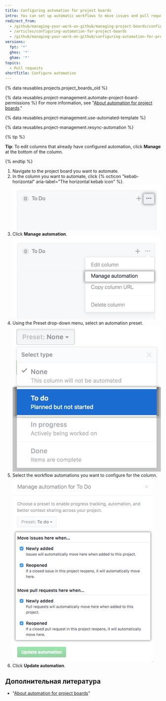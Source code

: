 ```yaml
---
title: Configuring automation for project boards
intro: You can set up automatic workflows to move issues and pull requests to a project board column when a specified event occurs.
redirect_from:
  - /github/managing-your-work-on-github/managing-project-boards/configuring-automation-for-project-boards
  - /articles/configuring-automation-for-project-boards
  - /github/managing-your-work-on-github/configuring-automation-for-project-boards
versions:
  fpt: '*'
  ghes: '*'
  ghae: '*'
topics:
  - Pull requests
shortTitle: Configure automation
---
```


{% data reusables.projects.project_boards_old %}

{% data reusables.project-management.automate-project-board-permissions %} For more information, see "[About automation for project boards](/articles/about-automation-for-project-boards)."

{% data reusables.project-management.use-automated-template %}

{% data reusables.project-management.resync-automation %}

{% tip %}

**Tip**: To edit columns that already have configured automation, click **Manage** at the bottom of the column.

{% endtip %}

1. Navigate to the project board you want to automate.
2. In the column you want to automate, click {% octicon "kebab-horizontal" aria-label="The horizontal kebab icon" %}. ![Edit icon](/assets/images/help/projects/edit-column-button.png)
3. Click **Manage automation**. ![Manage automation button](/assets/images/help/projects/manage-automation-button.png)
4. Using the Preset drop-down menu, select an automation preset. ![Select preset automation from menu](/assets/images/help/projects/select-automation.png)
5. Select the workflow automations you want to configure for the column. ![List of options for automating the column](/assets/images/help/projects/select-automation-options-existing-column.png)
6. Click **Update automation**.

## Дополнительная литература
- "[About automation for project boards](/articles/about-automation-for-project-boards)"
